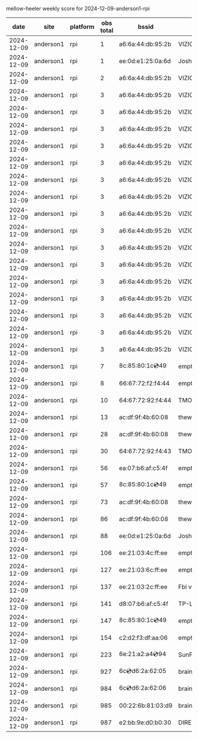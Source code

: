 mellow-heeler weekly score for 2024-12-09-anderson1-rpi

|date|site|platform|obs total|bssid|ssid|
|--|--|--|--|--|--|
|2024-12-09|anderson1|rpi|1|a6:6a:44:db:95:2b|VIZIOCastAudio1171|
|2024-12-09|anderson1|rpi|1|ee:0d:e1:25:0a:6d|JoshLily|
|2024-12-09|anderson1|rpi|2|a6:6a:44:db:95:2b|VIZIOCastAudio3029|
|2024-12-09|anderson1|rpi|3|a6:6a:44:db:95:2b|VIZIOCastAudio1587|
|2024-12-09|anderson1|rpi|3|a6:6a:44:db:95:2b|VIZIOCastAudio9111|
|2024-12-09|anderson1|rpi|3|a6:6a:44:db:95:2b|VIZIOCastAudio1753|
|2024-12-09|anderson1|rpi|3|a6:6a:44:db:95:2b|VIZIOCastAudio7792|
|2024-12-09|anderson1|rpi|3|a6:6a:44:db:95:2b|VIZIOCastAudio5241|
|2024-12-09|anderson1|rpi|3|a6:6a:44:db:95:2b|VIZIOCastAudio9266|
|2024-12-09|anderson1|rpi|3|a6:6a:44:db:95:2b|VIZIOCastAudio9756|
|2024-12-09|anderson1|rpi|3|a6:6a:44:db:95:2b|VIZIOCastAudio1690|
|2024-12-09|anderson1|rpi|3|a6:6a:44:db:95:2b|VIZIOCastAudio7536|
|2024-12-09|anderson1|rpi|3|a6:6a:44:db:95:2b|VIZIOCastAudio3302|
|2024-12-09|anderson1|rpi|3|a6:6a:44:db:95:2b|VIZIOCastAudio1473|
|2024-12-09|anderson1|rpi|3|a6:6a:44:db:95:2b|VIZIOCastAudio4377|
|2024-12-09|anderson1|rpi|3|a6:6a:44:db:95:2b|VIZIOCastAudio3464|
|2024-12-09|anderson1|rpi|3|a6:6a:44:db:95:2b|VIZIOCastAudio1532|
|2024-12-09|anderson1|rpi|3|a6:6a:44:db:95:2b|VIZIOCastAudio7617|
|2024-12-09|anderson1|rpi|3|a6:6a:44:db:95:2b|VIZIOCastAudio5758|
|2024-12-09|anderson1|rpi|7|8c:85:80:1c:cd:49|empty_ssid|
|2024-12-09|anderson1|rpi|8|66:67:72:f2:f4:44|empty_ssid|
|2024-12-09|anderson1|rpi|10|64:67:72:92:f4:44|TMOBILE-F441|
|2024-12-09|anderson1|rpi|13|ac:df:9f:4b:60:08|theweef|
|2024-12-09|anderson1|rpi|28|ac:df:9f:4b:60:08|theweef|
|2024-12-09|anderson1|rpi|30|64:67:72:92:f4:43|TMOBILE-F441|
|2024-12-09|anderson1|rpi|56|ea:07:b6:af:c5:4f|empty_ssid|
|2024-12-09|anderson1|rpi|57|8c:85:80:1c:cd:49|empty_ssid|
|2024-12-09|anderson1|rpi|73|ac:df:9f:4b:60:08|theweef|
|2024-12-09|anderson1|rpi|86|ac:df:9f:4b:60:08|theweef|
|2024-12-09|anderson1|rpi|88|ee:0d:e1:25:0a:6d|JoshLily|
|2024-12-09|anderson1|rpi|106|ee:21:03:4c:ff:ee|empty_ssid|
|2024-12-09|anderson1|rpi|127|ee:21:03:6c:ff:ee|empty_ssid|
|2024-12-09|anderson1|rpi|137|ee:21:03:2c:ff:ee|Fbi van 13|
|2024-12-09|anderson1|rpi|141|d8:07:b6:af:c5:4f|TP-Link_C54F|
|2024-12-09|anderson1|rpi|147|8c:85:80:1c:cd:49|empty_ssid|
|2024-12-09|anderson1|rpi|154|c2:d2:f3:df:aa:06|empty_ssid|
|2024-12-09|anderson1|rpi|223|6e:21:a2:a4:cd:94|SunPower21450|
|2024-12-09|anderson1|rpi|927|6c:cd:d6:2a:62:05|braingang2_5GEXT|
|2024-12-09|anderson1|rpi|984|6c:cd:d6:2a:62:06|braingang2_2GEXT|
|2024-12-09|anderson1|rpi|985|00:22:6b:81:03:d9|braingang2|
|2024-12-09|anderson1|rpi|987|e2:bb:9e:d0:b0:30|DIRECT-9ED03030|
